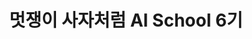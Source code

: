 ---
title: "멋쟁이 사자처럼 AI School 6기"
permalink: /categories/Likelion/
layout: category
author_profile: true
taxonomy: Likelion
---